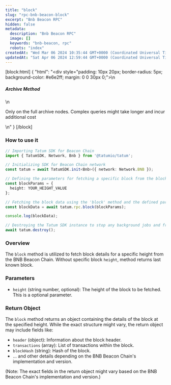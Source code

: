 ```yaml
---
title: "block"
slug: "rpc-bnb-beacon-block"
excerpt: "Bnb Beacon RPC"
hidden: false
metadata: 
  description: "Bnb Beacon RPC"
  image: []
  keywords: "bnb-beacon, rpc"
  robots: "index"
createdAt: "Wed Mar 06 2024 10:35:44 GMT+0000 (Coordinated Universal Time)"
updatedAt: "Sat Apr 06 2024 12:59:44 GMT+0000 (Coordinated Universal Time)"
---
```

[block:html]
{
  "html": "<div style=\"padding: 10px 20px; border-radius: 5px; background-color: #e6e2ff; margin: 0 0 30px 0;\">\n  <h5>Archive Method</h5>\n  <p>Only on the full archive nodes. Complex queries might take longer and incur additional cost</p>\n</div>"
}
[/block]


### How to use it

```typescript
// Importing Tatum SDK for Beacon Chain
import { TatumSDK, Network, Bnb } from '@tatumio/tatum';

// Initializing SDK for Beacon Chain network
const tatum = await TatumSDK.init<Bnb>({ network: Network.BNB });

// Defining the parameters for fetching a specific block from the blockchain
const blockParams = {
  height: YOUR_HEIGHT_VALUE
};

// Fetching the block data using the 'block' method and the defined parameters
const blockData = await tatum.rpc.block(blockParams);

console.log(blockData);

// Destroying the Tatum SDK instance to stop any background jobs and free up resources
await tatum.destroy();

```

### Overview

The `block` method is utilized to fetch block details for a specific height from the BNB Beacon Chain. Without specific block `height`, method returns last known block.

### Parameters

- `height` (string number, optional): The height of the block to be fetched. This is a optional parameter.

### Return Object

The `block` method returns an object containing the details of the block at the specified height. While the exact structure might vary, the return object may include fields like:

- `header` (object): Information about the block header.
- `transactions` (array): List of transactions within the block.
- `blockHash` (string): Hash of the block.
- ... and other details depending on the BNB Beacon Chain's implementation and version.

(Note: The exact fields in the return object might vary based on the BNB Beacon Chain's implementation and version.)
